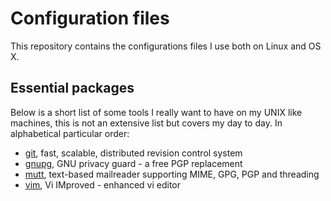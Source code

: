 # Configuration files

This repository contains the configurations files I use both on Linux and OS X.

## Essential packages

Below is a short list of some tools I really want to have on my UNIX like
machines, this is not an extensive list but covers my day to day. In
alphabetical particular order:


- [git][0], fast, scalable, distributed revision control system
- [gnupg][1], GNU privacy guard - a free PGP replacement
- [mutt][2], text-based mailreader supporting MIME, GPG, PGP and threading
- [vim][3], Vi IMproved - enhanced vi editor


[0]: https://git-scm.com/
[1]: https://www.gnupg.org
[2]: http://www.mutt.org/
[3]: http://www.vim.org/
